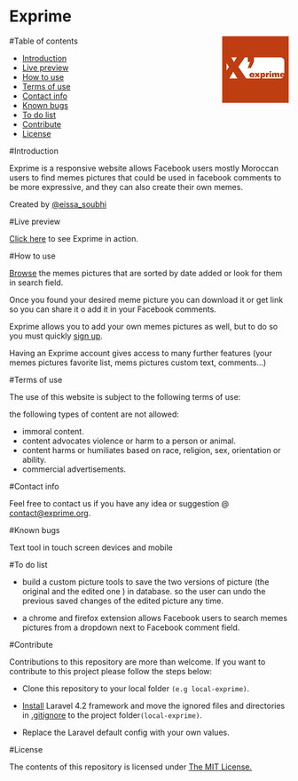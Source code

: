 # Exprime
<img src="public_html/icons/apple-touch-icon-120x120.png" alt="Exprime.org" title="exprime.org" align="right">
#Table of contents

- [Introduction](#intro)
- [Live preview](#preview)
- [How to use](#how-to-use)
- [Terms of use](#terms)
- [Contact info](#contact)
- [Known bugs](#bugs)
- [To do list](#to-do-list)
- [Contribute](#contribute)
- [License](#license)

#<a name="intro"></a>Introduction

Exprime is a responsive website allows Facebook users mostly Moroccan users to find memes pictures that could be used in facebook comments to be more expressive, and they can also create their own memes.

Created by [@eissa_soubhi](https://twitter.com/eissa_soubhi)

#<a name="preview"></a>Live preview

[Click here](http://exprime.org) to see Exprime in action.

#<a name="how-to-use"></a>How to use

[Browse](http://exprime.org/explorer) the memes pictures that are sorted by date added or look for them in search field.

Once you found your desired meme picture you can download it or get link so you can share it o add it in your Facebook comments.

Exprime allows you to add your own memes pictures as well, but to do so you must quickly [sign up](http://exprime.org/sign-up).

Having an Exprime account gives access to many further features (your memes pictures favorite list, mems pictures custom text, comments...)

#<a name="terms"></a>Terms of use

The use of this website is subject to the following terms of use:

the following types of content are not allowed:

- immoral content.
- content advocates violence or harm to a person or animal.
- content harms or humiliates based on race, religion, sex, orientation or ability.
- commercial advertisements.

#<a name="contact"></a>Contact info

Feel free to contact us if you have any idea or suggestion @ [contact@exprime.org](http://exprime.org/contact).

#<a name="bugs"></a>Known bugs

Text tool in touch screen devices and mobile

#<a name="to-do-list"></a>To do list

- build a custom picture tools to save the two versions of picture (the original and the edited one ) in database. so the user can undo the previous saved changes of the edited picture any time.

- a chrome and firefox extension allows Facebook users to search memes pictures from a dropdown next to Facebook comment field.

#<a name="contribute"></a>Contribute

Contributions to this repository are more than welcome. 
If you want to contribute to this project please follow the steps below:

- Clone this repository to your local folder `(e.g local-exprime)`.

- [Install](http://laravel.com/docs/4.2/#install-laravel) Laravel 4.2 framework and move the ignored files and directories in [.gitignore](.gitignore) to the project folder`(local-exprime)`. 

- Replace the Laravel default config with your own values.  

#<a name="license"></a>License

The contents of this repository is licensed under [The MIT License.](https://opensource.org/licenses/MIT)

